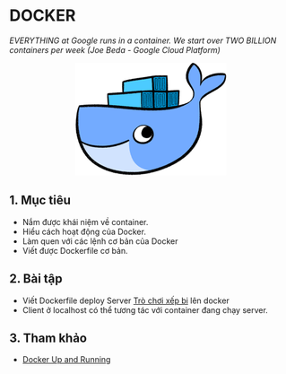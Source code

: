 DOCKER
=======================
*EVERYTHING at Google runs in a container. We start over TWO BILLION containers per week (Joe Beda - Google Cloud Platform)*

<div align="center">
    <img alt="linux" src="media/docker.png">
</div>

## 1. Mục tiêu

- Nắm được khái niệm về container.
- Hiểu cách hoạt động của Docker.
- Làm quen với các lệnh cơ bản của Docker
- Viết được Dockerfile cơ bản.

## 2. Bài tập

- Viết Dockerfile deploy Server [Trò chơi xếp bi](./02-linux-programming.md#33-trò-chơi-xếp-bi) lên docker
- Client ở localhost có thể tương tác với container đang chạy server.

## 3. Tham khảo

- [Docker Up and Running](./book/Docker-Up-and-Running.pdf)